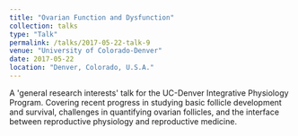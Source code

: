 ```yaml
---
title: "Ovarian Function and Dysfunction"
collection: talks
type: "Talk"
permalink: /talks/2017-05-22-talk-9
venue: "University of Colorado-Denver"
date: 2017-05-22
location: "Denver, Colorado, U.S.A."
---
```


A 'general research interests' talk for the UC-Denver Integrative Physiology Program. Covering recent progress in studying basic follicle development and survival, challenges in quantifying ovarian follicles, and the interface between reproductive physiology and reproductive medicine. 
